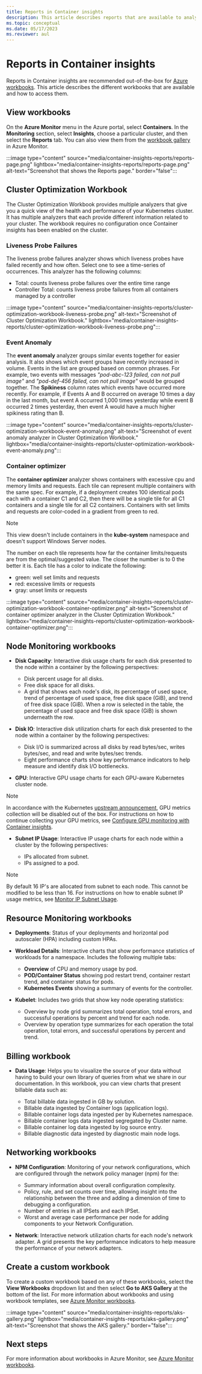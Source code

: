 ```yaml
---
title: Reports in Container insights
description: This article describes reports that are available to analyze data collected by Container insights.
ms.topic: conceptual
ms.date: 05/17/2023
ms.reviewer: aul
---
```


# Reports in Container insights
Reports in Container insights are recommended out-of-the-box for [Azure workbooks](../visualize/workbooks-overview.md). This article describes the different workbooks that are available and how to access them.

## View workbooks
On the **Azure Monitor** menu in the Azure portal, select **Containers**. In the **Monitoring** section, select **Insights**, choose a particular cluster, and then select the **Reports** tab. You can also view them from the [workbook gallery](../visualize/workbooks-overview.md#the-gallery) in Azure Monitor.
<!-- convertborder later -->
:::image type="content" source="media/container-insights-reports/reports-page.png" lightbox="media/container-insights-reports/reports-page.png" alt-text="Screenshot that shows the Reports page." border="false":::


## Cluster Optimization Workbook
The Cluster Optimization Workbook provides multiple analyzers that give you a quick view of the health and performance of your Kubernetes cluster. It has multiple analyzers that each provide different information related to your cluster. The workbook requires no configuration once Container insights has been enabled on the cluster.



### Liveness Probe Failures
The liveness probe failures analyzer shows which liveness probes have failed recently and how often. Select one to see a time-series of occurrences. This analyzer has the following columns: 

- Total: counts liveness probe failures over the entire time range
- Controller Total: counts liveness probe failures from all containers managed by a controller

:::image type="content" source="media/container-insights-reports/cluster-optimization-workbook-liveness-probe.png" alt-text="Screenshot of Cluster Optimization Workbook." lightbox="media/container-insights-reports/cluster-optimization-workbook-liveness-probe.png":::

### Event Anomaly
The **event anomaly** analyzer groups similar events together for easier analysis. It also shows which event groups have recently increased in volume. Events in the list are grouped based on common phrases. For example, two events with messages *"pod-abc-123 failed, can not pull image"* and *"pod-def-456 failed, can not pull image"* would be grouped together. The **Spikiness** column rates which events have occurred more recently. For example, if Events A and B occurred on average 10 times a day in the last month, but event A occurred 1,000 times yesterday while event B occurred 2 times yesterday, then event A would have a much higher spikiness rating than B.

:::image type="content" source="media/container-insights-reports/cluster-optimization-workbook-event-anomaly.png" alt-text="Screenshot of event anomaly analyzer in Cluster Optimization Workbook." lightbox="media/container-insights-reports/cluster-optimization-workbook-event-anomaly.png":::

### Container optimizer
The **container optimizer** analyzer shows containers with excessive cpu and memory limits and requests. Each tile can represent multiple containers with the same spec. For example, if a deployment creates 100 identical pods each with a container C1 and C2, then there will be a single tile for all C1 containers and a single tile for all C2 containers. Containers with set limits and requests are color-coded in a gradient from green to red. 

> [!NOTE]
> This view doesn't include containers in the **kube-system** namespace and doesn't support Windows Server nodes.


The number on each tile represents how far the container limits/requests are from the optimal/suggested value. The closer the number is to 0 the better it is. Each tile has a color to indicate the following:

- green: well set limits and requests
- red: excessive limits or requests
- gray: unset limits or requests


:::image type="content" source="media/container-insights-reports/cluster-optimization-workbook-container-optimizer.png" alt-text="Screenshot of container optimizer analyzer in the Cluster Optimization Workbook." lightbox="media/container-insights-reports/cluster-optimization-workbook-container-optimizer.png":::


## Node Monitoring workbooks

- **Disk Capacity**: Interactive disk usage charts for each disk presented to the node within a container by the following perspectives:

    - Disk percent usage for all disks.
    - Free disk space for all disks.
    - A grid that shows each node's disk, its percentage of used space, trend of percentage of used space, free disk space (GiB), and trend of free disk space (GiB). When a row is selected in the table, the percentage of used space and free disk space (GiB) is shown underneath the row.

- **Disk IO**: Interactive disk utilization charts for each disk presented to the node within a container by the following perspectives:

    - Disk I/O is summarized across all disks by read bytes/sec, writes bytes/sec, and read and write bytes/sec trends.
    - Eight performance charts show key performance indicators to help measure and identify disk I/O bottlenecks.

- **GPU**: Interactive GPU usage charts for each GPU-aware Kubernetes cluster node.

>[!NOTE]
> In accordance with the Kubernetes [upstream announcement](https://kubernetes.io/blog/2020/12/16/third-party-device-metrics-reaches-ga/#nvidia-gpu-metrics-deprecated), GPU metrics collection will be disabled out of the box. For instructions on how to continue collecting your GPU metrics, see [Configure GPU monitoring with Container insights](./container-insights-gpu-monitoring.md).

- **Subnet IP Usage**: Interactive IP usage charts for each node within a cluster by the following perspectives:
 
    - IPs allocated from subnet.
    - IPs assigned to a pod.

>[!NOTE]
> By default 16 IP's are allocated from subnet to each node. This cannot be modified to be less than 16. For instructions on how to enable subnet IP usage metrics, see [Monitor IP Subnet Usage](../../aks/configure-azure-cni-dynamic-ip-allocation.md#monitor-ip-subnet-usage).

## Resource Monitoring workbooks

- **Deployments**: Status of your deployments and horizontal pod autoscaler (HPA) including custom HPAs.
- **Workload Details**: Interactive charts that show performance statistics of workloads for a namespace. Includes the following multiple tabs:

  - **Overview** of CPU and memory usage by pod.
  - **POD/Container Status** showing pod restart trend, container restart trend, and container status for pods.
  - **Kubernetes Events** showing a summary of events for the controller.

- **Kubelet**: Includes two grids that show key node operating statistics:

    - Overview by node grid summarizes total operation, total errors, and successful operations by percent and trend for each node.
    - Overview by operation type summarizes for each operation the total operation, total errors, and successful operations by percent and trend.

## Billing workbook

- **Data Usage**: Helps you to visualize the source of your data without having to build your own library of queries from what we share in our documentation. In this workbook, you can view charts that present billable data such as:

  - Total billable data ingested in GB by solution.
  - Billable data ingested by Container logs (application logs).
  - Billable container logs data ingested per by Kubernetes namespace.
  - Billable container logs data ingested segregated by Cluster name.
  - Billable container log data ingested by log source entry.
  - Billable diagnostic data ingested by diagnostic main node logs.

## Networking workbooks

- **NPM Configuration**: Monitoring of your network configurations, which are configured through the network policy manager (npm) for the:

  - Summary information about overall configuration complexity.
  - Policy, rule, and set counts over time, allowing insight into the relationship between the three and adding a dimension of time to debugging a configuration.
  - Number of entries in all IPSets and each IPSet.
  - Worst and average case performance per node for adding components to your Network Configuration.

- **Network**: Interactive network utilization charts for each node's network adapter. A grid presents the key performance indicators to help measure the performance of your network adapters.

## Create a custom workbook
To create a custom workbook based on any of these workbooks, select the **View Workbooks** dropdown list and then select **Go to AKS Gallery** at the bottom of the list. For more information about workbooks and using workbook templates, see [Azure Monitor workbooks](../visualize/workbooks-overview.md).
<!-- convertborder later -->
:::image type="content" source="media/container-insights-reports/aks-gallery.png" lightbox="media/container-insights-reports/aks-gallery.png" alt-text="Screenshot that shows the AKS gallery." border="false":::

## Next steps

For more information about workbooks in Azure Monitor, see [Azure Monitor workbooks](../visualize/workbooks-overview.md).
